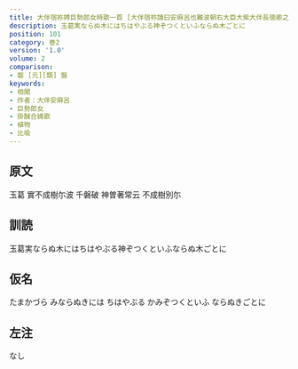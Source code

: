 ```yaml
---
title: 大伴宿祢娉巨勢郎女時歌一首 [大伴宿祢諱曰安麻呂也難波朝右大臣大紫大伴長徳卿之第六子平城朝任大納言兼大将軍薨也]
description: 玉葛実ならぬ木にはちはやぶる神ぞつくといふならぬ木ごとに
position: 101
category: 巻2
version: '1.0'
volume: 2
comparison:
- 磐 [元][類] 盤
keywords:
- 相聞
- 作者：大伴安麻呂
- 巨勢郎女
- 掛醎合媿歌
- 植物
- 比喩
---
```


## 原文

玉葛 實不成樹尓波 千磐破 神曽著常云 不成樹別尓

## 訓読

玉葛実ならぬ木にはちはやぶる神ぞつくといふならぬ木ごとに

## 仮名

たまかづら みならぬきには ちはやぶる かみぞつくといふ ならぬきごとに

## 左注

なし
